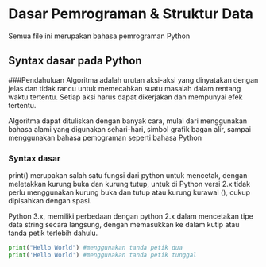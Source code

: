 
# Dasar Pemrograman & Struktur Data

Semua file ini merupakan bahasa pemrograman Python


## Syntax dasar pada Python
###Pendahuluan
Algoritma adalah urutan aksi-aksi yang dinyatakan dengan jelas dan tidak rancu untuk memecahkan suatu masalah dalam rentang waktu tertentu. Setiap aksi harus dapat dikerjakan dan mempunyai efek tertentu.

Algoritma dapat dituliskan dengan banyak cara, mulai dari menggunakan bahasa alami yang digunakan sehari-hari, simbol grafik bagan alir, sampai menggunakan bahasa pemograman seperti bahasa Python

### Syntax dasar
print() merupakan salah satu fungsi dari python untuk mencetak, dengan meletakkan kurung buka dan kurung tutup, untuk di Python versi 2.x tidak perlu menggunakan kurung buka dan tutup atau kurung kurawal (), cukup dipisahkan dengan spasi.

Python 3.x, memiliki perbedaan dengan python 2.x dalam mencetakan tipe data string secara langsung, dengan memasukkan ke dalam kutip atau tanda petik terlebih dahulu.

```python
print("Hello World") #menggunakan tanda petik dua
print('Hello World') #menggunakan tanda petik tunggal

```
